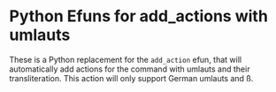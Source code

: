 # Python Efuns for add_actions with umlauts

These is a Python replacement for the `add_action` efun, that will automatically
add actions for the command with umlauts and their transliteration. This action
will only support German umlauts and ß.
